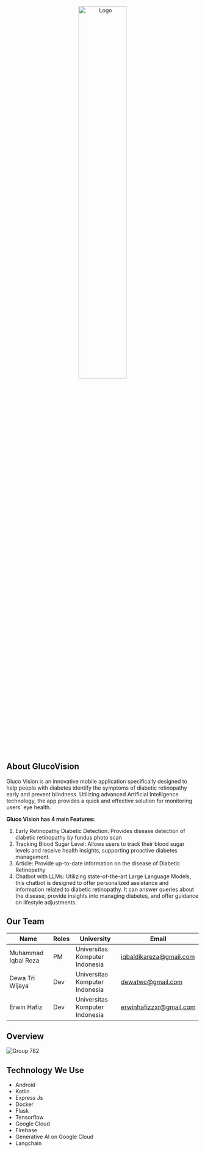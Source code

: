 <div  align="center">

<img  src=""  alt="Logo"  width="50%">

</div>

## About GlucoVision

Gluco Vision is an innovative mobile application specifically designed to help people with diabetes identify the symptoms of diabetic retinopathy early and prevent blindness. Utilizing advanced Artificial Intelligence technology, the app provides a quick and effective solution for monitoring users' eye health.

**Gluco Vision has 4 main Features:**
1. Early Retinopathy Diabetic Detection: Provides disease detection of diabetic retinopathy by fundus photo scan
2. Tracking Blood Sugar Level: Allows users to track their blood sugar levels and receive health insights, supporting proactive diabetes management.
3. Article: Provide up-to-date information on the disease of Diabetic Retinopathy
4. Chatbot with LLMs: Utilizing state-of-the-art Large Language Models, this chatbot is designed to offer personalized assistance and information related to diabetic retinopathy. It can answer queries about the disease, provide insights into managing diabetes, and offer guidance on lifestyle adjustments. 

## Our Team

| **Name**                       | **Roles** | **University**                 | **Email**                |
|--------------------------------|-----------|--------------------------------|--------------------------|
| Muhammad Iqbal Reza            | PM        | Universitas Komputer Indonesia | iqbaldikareza@gmail.com  |
| Dewa Tri Wijaya                | Dev       | Universitas Komputer Indonesia | dewatwc@gmail.com        |
| Erwin Hafiz                    | Dev       | Universitas Komputer Indonesia | erwinhafizzxr@gmail.com  |

## Overview
![Group 782]()


## Technology We Use
- Android
- Kotlin
- Express Js
- Docker
- Flask
- Tensorflow
- Google Cloud
- Firebase
- Generative AI on Google Cloud
- Langchain
